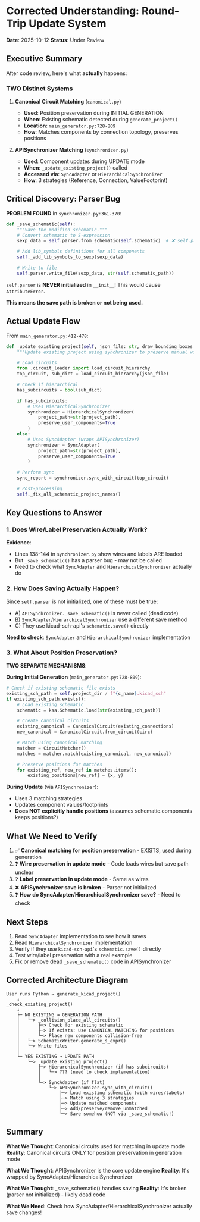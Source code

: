 # Corrected Understanding: Round-Trip Update System

**Date**: 2025-10-12
**Status**: Under Review

## Executive Summary

After code review, here's what **actually** happens:

### TWO Distinct Systems

1. **Canonical Circuit Matching** (`canonical.py`)
   - **Used**: Position preservation during INITIAL GENERATION
   - **When**: Existing schematic detected during `generate_project()`
   - **Location**: `main_generator.py:728-809`
   - **How**: Matches components by connection topology, preserves positions

2. **APISynchronizer Matching** (`synchronizer.py`)
   - **Used**: Component updates during UPDATE mode
   - **When**: `_update_existing_project()` called
   - **Accessed via**: `SyncAdapter` or `HierarchicalSynchronizer`
   - **How**: 3 strategies (Reference, Connection, ValueFootprint)

## Critical Discovery: Parser Bug

**PROBLEM FOUND** in `synchronizer.py:361-370`:

```python
def _save_schematic(self):
    """Save the modified schematic."""
    # Convert schematic to S-expression
    sexp_data = self.parser.from_schematic(self.schematic)  # ❌ self.parser NOT INITIALIZED

    # Add lib_symbols definitions for all components
    self._add_lib_symbols_to_sexp(sexp_data)

    # Write to file
    self.parser.write_file(sexp_data, str(self.schematic_path))
```

`self.parser` is **NEVER initialized** in `__init__`! This would cause `AttributeError`.

**This means the save path is broken or not being used.**

## Actual Update Flow

From `main_generator.py:412-478`:

```python
def _update_existing_project(self, json_file: str, draw_bounding_boxes: bool = False):
    """Update existing project using synchronizer to preserve manual work"""

    # Load circuits
    from .circuit_loader import load_circuit_hierarchy
    top_circuit, sub_dict = load_circuit_hierarchy(json_file)

    # Check if hierarchical
    has_subcircuits = bool(sub_dict)

    if has_subcircuits:
        # Uses HierarchicalSynchronizer
        synchronizer = HierarchicalSynchronizer(
            project_path=str(project_path),
            preserve_user_components=True
        )
    else:
        # Uses SyncAdapter (wraps APISynchronizer)
        synchronizer = SyncAdapter(
            project_path=str(project_path),
            preserve_user_components=True
        )

    # Perform sync
    sync_report = synchronizer.sync_with_circuit(top_circuit)

    # Post-processing
    self._fix_all_schematic_project_names()
```

## Key Questions to Answer

### 1. Does Wire/Label Preservation Actually Work?

**Evidence**:
- Lines 138-144 in `synchronizer.py` show wires and labels ARE loaded
- But `_save_schematic()` has a parser bug - may not be called
- Need to check what `SyncAdapter` and `HierarchicalSynchronizer` actually do

### 2. How Does Saving Actually Happen?

Since `self.parser` is not initialized, one of these must be true:
- A) `APISynchronizer._save_schematic()` is never called (dead code)
- B) `SyncAdapter`/`HierarchicalSynchronizer` use a different save method
- C) They use kicad-sch-api's `schematic.save()` directly

**Need to check**: `SyncAdapter` and `HierarchicalSynchronizer` implementation

### 3. What About Position Preservation?

**TWO SEPARATE MECHANISMS**:

**During Initial Generation** (`main_generator.py:728-809`):
```python
# Check if existing schematic file exists
existing_sch_path = self.project_dir / f"{c_name}.kicad_sch"
if existing_sch_path.exists():
    # Load existing schematic
    schematic = ksa.Schematic.load(str(existing_sch_path))

    # Create canonical circuits
    existing_canonical = CanonicalCircuit(existing_connections)
    new_canonical = CanonicalCircuit.from_circuit(circ)

    # Match using canonical matching
    matcher = CircuitMatcher()
    matches = matcher.match(existing_canonical, new_canonical)

    # Preserve positions for matches
    for existing_ref, new_ref in matches.items():
        existing_positions[new_ref] = (x, y)
```

**During Update** (via `APISynchronizer`):
- Uses 3 matching strategies
- Updates component values/footprints
- **Does NOT explicitly handle positions** (assumes schematic.components keeps positions?)

## What We Need to Verify

1. ✅ **Canonical matching for position preservation** - EXISTS, used during generation
2. ❓ **Wire preservation in update mode** - Code loads wires but save path unclear
3. ❓ **Label preservation in update mode** - Same as wires
4. ❌ **APISynchronizer save is broken** - Parser not initialized
5. ❓ **How do SyncAdapter/HierarchicalSynchronizer save?** - Need to check

## Next Steps

1. Read `SyncAdapter` implementation to see how it saves
2. Read `HierarchicalSynchronizer` implementation
3. Verify if they use `kicad-sch-api`'s `schematic.save()` directly
4. Test wire/label preservation with a real example
5. Fix or remove dead `_save_schematic()` code in APISynchronizer

## Corrected Architecture Diagram

```
User runs Python → generate_kicad_project()
    ↓
_check_existing_project()
    ↓
    ├─ NO EXISTING → GENERATION PATH
    │   └─> _collision_place_all_circuits()
    │       ├─> Check for existing schematic
    │       ├─> If exists: Use CANONICAL MATCHING for positions
    │       └─> Place new components collision-free
    │   └─> SchematicWriter.generate_s_expr()
    │   └─> Write files
    │
    └─ YES EXISTING → UPDATE PATH
        └─> _update_existing_project()
            ├─> HierarchicalSynchronizer (if has subcircuits)
            │   └─> ??? (need to check implementation)
            │
            └─> SyncAdapter (if flat)
                └─> APISynchronizer.sync_with_circuit()
                    ├─> Load existing schematic (with wires/labels)
                    ├─> Match using 3 strategies
                    ├─> Update matched components
                    ├─> Add/preserve/remove unmatched
                    └─> Save somehow (NOT via _save_schematic!)
```

## Summary

**What We Thought**: Canonical circuits used for matching in update mode
**Reality**: Canonical circuits ONLY for position preservation in generation mode

**What We Thought**: APISynchronizer is the core update engine
**Reality**: It's wrapped by SyncAdapter/HierarchicalSynchronizer

**What We Thought**: _save_schematic() handles saving
**Reality**: It's broken (parser not initialized) - likely dead code

**What We Need**: Check how SyncAdapter/HierarchicalSynchronizer actually save changes!
